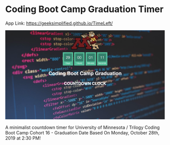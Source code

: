 # Coding Boot Camp Graduation Timer

App Link: https://geeksimplified.github.io/TimeLeft/

![Screenshot Image](././img/screenshot.png)

A minimalist countdown timer for University of Minnesota / Trilogy Coding Boot Camp Cohort 16 - Graduation Date Based On Monday, October 28th, 2019 at 2:30 PM!
